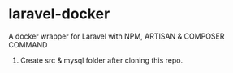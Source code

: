# laravel-docker
A docker wrapper for Laravel with NPM, ARTISAN & COMPOSER COMMAND

1. Create src & mysql folder after cloning this repo.
